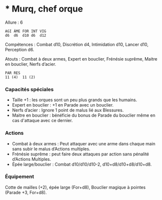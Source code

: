 # * Murq, chef orque

Allure : 6

	AGI	ÂME	FOR	INT	VIG
	d6	d6	d10	d6	d12

Compétences : Combat d10, Discrétion d4, Intimidation d10, Lancer d10, Perception d6.

Atouts : Combat à deux armes, Expert en bouclier, Frénésie suprême, Maitre en bouclier, Nerfs d’acier.

	PAR	RES
	11 (4)	11 (2)

### Capacités spéciales
- Taille +1 : les orques sont un peu plus grands que les humains.
- Expert en bouclier : +1 en Parade avec un bouclier.
- Nerfs d’acier : Ignore 1 point de malus lié aux Blessures.
- Maitre en bouclier : bénéficie du bonus de Parade du bouclier même en cas d'attaque avec ce dernier.

### Actions
- Combat à deux armes : Peut attaquer avec une arme dans chaque main sans subir le malus d’Actions multiples.
- Frénésie suprême : peut faire deux attaques par action sans pénalité d’Actions Multiples.
- Épée large/bouclier : Combat d10/d10/d10-2, d10+d8/d10+d8/d10+d8.

### Équipement
Cotte de mailles (+2), épée large (For+d8), Bouclier magique à pointes (Parade +3, For+d8).

